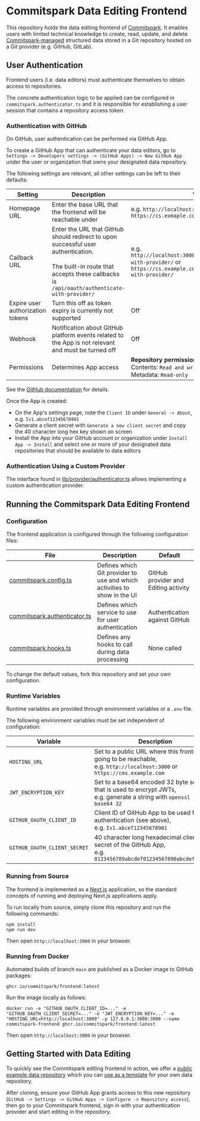 # Commitspark Data Editing Frontend

This repository holds the data editing frontend of [Commitspark](https://commitspark.com). It enables users with limited
technical knowledge to create, read, update, and
delete [Commitspark-managed](https://github.com/commitspark/graphql-api) structured data stored in a Git repository
hosted on a Git provider (e.g. GitHub, GitLab).

## User Authentication

Frontend users (i.e. data editors) must authenticate themselves to obtain access to repositories.

The concrete authentication logic to be applied can be configured in `commitspark.authenticator.ts` and it is
responsible
for establishing a user session that contains a repository access token.

### Authentication with GitHub

On GitHub, user authentication can be performed via GitHub App.

To create a GitHub App that can authenticate your data editors, go
to `Settings -> Developers settings -> (GitHub Apps) -> New GitHub App` under the user or organization that owns your
designated data repository.

The following settings are relevant, all other settings can be left to their defaults:

| Setting                          | Description                                                                                                                                                                            | Value                                                                                                                                    |
|----------------------------------|----------------------------------------------------------------------------------------------------------------------------------------------------------------------------------------|------------------------------------------------------------------------------------------------------------------------------------------|
| Homepage URL                     | Enter the base URL that the frontend will be reachable under                                                                                                                           | e.g. `http://localhost:3000/` or `https://cs.exmaple.com/`                                                                               |
| Callback URL                     | Enter the URL that GitHub should redirect to upon successful user authentication.<br/><br/>The built-in route that accepts these callbacks is `/api/oauth/authenticate-with-provider/` | e.g. `http://localhost:3000/api/oauth/authenticate-with-provider/` or</br>`https://cs.example.com/api/oauth/authenticate-with-provider/` |
| Expire user authorization tokens | Turn this off as token expiry is currently not supported                                                                                                                               | Off                                                                                                                                      |
| Webhook                          | Notification about GitHub platform events related to the App is not relevant and must be turned off                                                                                    | Off                                                                                                                                      |
| Permissions                      | Determines App access                                                                                                                                                                  | **Repository permissions**<br/>Contents: `Read and write`<br/>Metadata: `Read-only`                                                      |

See the
[GitHub documentation](https://docs.github.com/en/apps/creating-github-apps/registering-a-github-app/registering-a-github-app)
for details.

Once the App is created:

* On the App's settings page, note the `Client ID` under `General -> About`, e.g.  `Iv1.abcef12345678901`
* Generate a client secret with `Generate a new client secret` and copy the 40 character long hex key shown on screen
* Install the App into your GitHub account or organization under `Install App -> Install` and select one or more
  of your designated data repositories that should be available to data editors

### Authentication Using a Custom Provider

The interface found in [lib/provider/authenticator.ts](lib/provider/authenticator.ts) allows implementing a custom
authentication provider.

## Running the Commitspark Data Editing Frontend

### Configuration

The frontend application is configured through the following configuration files:

| File                                                         | Description                                                              | Default                              |
|--------------------------------------------------------------|--------------------------------------------------------------------------|--------------------------------------|
| [commitspark.config.ts](commitspark.config.ts)               | Defines which Git provider to use and which activities to show in the UI | GitHub provider and Editing activity |
| [commitspark.authenticator.ts](commitspark.authenticator.ts) | Defines which service to use for user authentication                     | Authentication against GitHub        | 
| [commitspark.hooks.ts](commitspark.hooks.ts)                 | Defines any hooks to call during data processing                         | None called                          | 

To change the default values, fork this repository and set your own configuration.

### Runtime Variables

Runtime variables are provided through environment variables or a `.env` file.

The following environment variables must be set independent of configuration:

| Variable                     | Description                                                                                                                     | Scope                                 |
|------------------------------|---------------------------------------------------------------------------------------------------------------------------------|---------------------------------------|
| `HOSTING_URL`                | Set to a public URL where this frontend is going to be reachable,<br/>e.g. `http://localhost:3000` or `https://cms.example.com` | Always needed                         |
| `JWT_ENCRYPTION_KEY`         | Set to a base64 encoded 32 byte secret that is used to encrypt JWTs,<br/>e.g. generate a string with `openssl rand -base64 32`  | Always needed                         |
| `GITHUB_OAUTH_CLIENT_ID`     | Client ID of GitHub App to be used for user authentication (see above),<br/>e.g. `Iv1.abcef12345678901`                         | Only needed for GitHub authentication |
| `GITHUB_OAUTH_CLIENT_SECRET` | 40 character long hexadecimal client secret of the GitHub App,<br/>e.g. `0123456789abcdef01234567890abcdef0123456`              | Only needed for GitHub authentication |

### Running from Source

The frontend is implemented as a [Next.js](https://nextjs.org/) application, so the standard concepts of running and
deploying Next.js applications apply.

To run locally from source, simply clone this repository and run the following commands:

```shell
npm install
npm run dev
```

Then open `http://localhost:3000` in your browser.

### Running from Docker

Automated builds of branch `main` are published as a Docker image to GitHub packages:

```
ghcr.io/commitspark/frontend:latest
```

Run the image locally as follows:

```shell
docker run -e "GITHUB_OAUTH_CLIENT_ID=..." -e "GITHUB_OAUTH_CLIENT_SECRET=..." -e "JWT_ENCRYPTION_KEY=..." -e "HOSTING_URL=http://localhost:3000" -p 127.0.0.1:3000:3000 --name commitspark-frontend ghcr.io/commitspark/frontend:latest
```

Then open `http://localhost:3000` in your browser.

## Getting Started with Data Editing

To quickly see the Commitspark editing frontend in action, we offer a
[public example data repository](https://github.com/commitspark/example-content-website) which you can
[use as a template](https://github.com/new?template_name=example-content-website&template_owner=commitspark) for
your own data repository.

After cloning, ensure your GitHub App grants access to this new repository
(`GitHub -> Settings -> GitHub Apps -> Configure -> Repository access`), then go to your Commitspark frontend,
sign in with your authentication provider and start editing in the repository.
